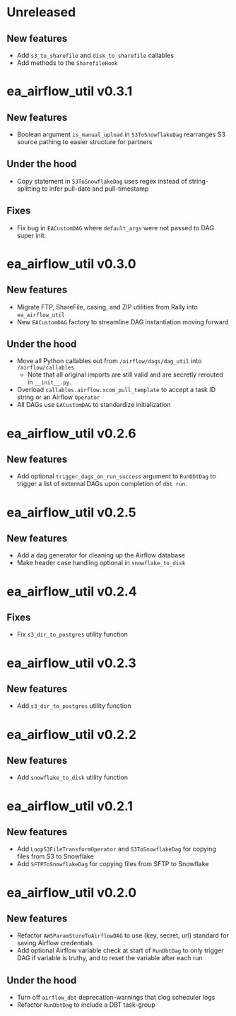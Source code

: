 # Unreleased
## New features
- Add `s3_to_sharefile` and `disk_to_sharefile` callables
- Add methods to the `SharefileHook`

# ea_airflow_util v0.3.1
## New features
- Boolean argument `is_manual_upload` in `S3ToSnowflakeDag` rearranges S3 source pathing to easier structure for partners

## Under the hood
- Copy statement in `S3ToSnowflakeDag` uses regex instead of string-splitting to infer pull-date and pull-timestamp

## Fixes
- Fix bug in `EACustomDAG` where `default_args` were not passed to DAG super init.


# ea_airflow_util v0.3.0
## New features
- Migrate FTP, ShareFile, casing, and ZIP utilities from Rally into `ea_airflow_util`
- New `EACustomDAG` factory to streamline DAG instantiation moving forward

## Under the hood
- Move all Python callables out from `/airflow/dags/dag_util` into `/airflow/callables`
  - Note that all original imports are still valid and are secretly rerouted in `__init__.py`.
- Overload `callables.airflow.xcom_pull_template` to accept a task ID string or an Airflow `Operator`
- All DAGs use `EACustomDAG` to standardize initialization

# ea_airflow_util v0.2.6
## New features
- Add optional `trigger_dags_on_run_success` argument to `RunDbtDag` to trigger a list of external DAGs upon completion of `dbt run`.

# ea_airflow_util v0.2.5
## New features
- Add a dag generator for cleaning up the Airflow database
- Make header case handling optional in `snowflake_to_disk`

# ea_airflow_util v0.2.4
## Fixes
- Fix `s3_dir_to_postgres` utility function

# ea_airflow_util v0.2.3
## New features
- Add `s3_dir_to_postgres` utility function

# ea_airflow_util v0.2.2
## New features
- Add `snowflake_to_disk` utility function

# ea_airflow_util v0.2.1
## New features
- Add `LoopS3FileTransformOperator` and `S3ToSnowflakeDag` for copying files from S3 to Snowflake
- Add `SFTPToSnowflakeDag` for copying files from SFTP to Snowflake

# ea_airflow_util v0.2.0
## New features
- Refactor `AWSParamStoreToAirflowDAG` to use (key, secret, url) standard for saving Airflow credentials
- Add optional Airflow variable check at start of `RunDbtDag` to only trigger DAG if variable is truthy, and to reset the variable after each run

## Under the hood
- Turn off `airflow_dbt` deprecation-warnings that clog scheduler logs
- Refactor `RunDbtDag` to include a DBT task-group

